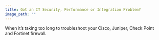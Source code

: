 ```yaml
---
title: Got an IT Security, Performance or Integration Problem?
image_path: ""
---
```


When it’s taking too long to troubleshoot your Cisco, Juniper, Check Point and Fortinet firewall.